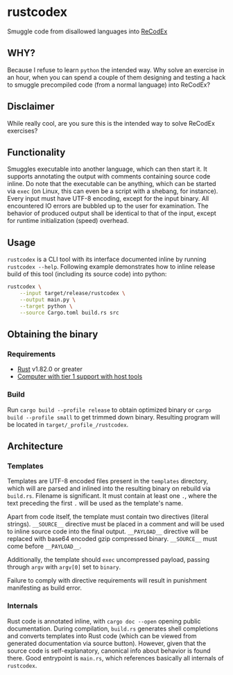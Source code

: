 # rustcodex

Smuggle code from disallowed languages into [ReCodEx](https://github.com/recodex)

## WHY?

Because I refuse to learn `python` the intended way. Why solve an exercise
in an hour, when you can spend a couple of them designing and testing a hack
to smuggle precompiled code (from a normal language) into ReCodEx?

## Disclaimer

While really cool, are you sure this is the intended way to solve ReCodEx exercises?

## Functionality

Smuggles executable into another language, which can then start it. It supports
annotating the output with comments containing source code inline. Do note that
the executable can be anything, which can be started via `exec` (on Linux, this
can even be a script with a shebang, for instance). Every input must have UTF-8
encoding, except for the input binary. All encountered IO errors are bubbled up
to the user for examination. The behavior of produced output shall be identical
to that of the input, except for runtime initialization (speed) overhead.

## Usage

`rustcodex` is a CLI tool with its interface documented inline by running
`rustcodex --help`. Following example demonstrates how to inline release build
of this tool (including its source code) into python:

```bash
rustcodex \
    --input target/release/rustcodex \
    --output main.py \
    --target python \
    --source Cargo.toml build.rs src
```

## Obtaining the binary

### Requirements

- [Rust](https://www.rust-lang.org/) v1.82.0 or greater
- [Computer with tier 1 support with host tools](https://doc.rust-lang.org/nightly/rustc/platform-support.html)

### Build

Run `cargo build --profile release` to obtain optimized binary or
`cargo build --profile small` to get trimmed down binary. Resulting program
will be located in `target/_profile_/rustcodex`.

## Architecture

### Templates

Templates are UTF-8 encoded files present in the `templates` directory, which
will are parsed and inlined into the resulting binary on rebuild via `build.rs`.
Filename is significant. It must contain at least one `.`, where the text
preceding the first `.` will be used as the template's name.

Apart from code itself, the template must contain two directives (literal strings).
`__SOURCE__` directive must be placed in a comment and will be used to inline
source code into the final output. `__PAYLOAD__` directive will be replaced with
base64 encoded gzip compressed binary. `__SOURCE__` must come before `__PAYLOAD__`.

Additionally, the template should `exec` uncompressed payload, passing through
`argv` with `argv[0]` set to `binary`.

Failure to comply with directive requirements will result in punishment manifesting
as build error.

### Internals

Rust code is annotated inline, with `cargo doc --open` opening public documentation.
During compilation, `build.rs` generates shell completions and converts templates
into Rust code (which can be viewed from generated documentation via source button).
However, given that the source code is self-explanatory, canonical info about behavior
is found there. Good entrypoint is `main.rs`, which references basically all internals
of `rustcodex`.

